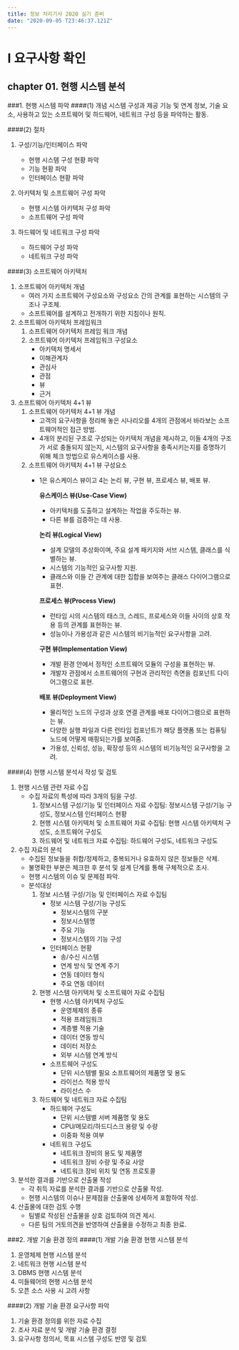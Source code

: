 ```yaml
---
title: 정보 처리기사 2020 실기 준비
date: "2020-09-05 T23:46:37.121Z"
---
```


# I 요구사항 확인
## chapter 01. 현행 시스템 분석
###1. 현행 시스템 파악
####(1) 개념
시스템 구성과 제공 기능 및 연계 정보, 기술 요소, 사용하고 있는 소프트웨어 및 하드웨어, 네트워크 구성 등을 파악하는 활동.

####(2) 절차
  1. 구성/기능/인터페이스 파악
     - 현행 시스템 구성 현황 파악
     - 기능 현황 파악
     - 인터페이스 현황 파악
      
  2. 아키텍처 및 소프트웨어 구성 파악
     - 현행 시스템 아키텍처 구성 파악
     - 소프트웨어 구성 파악
     
  3. 하드웨어 및 네트워크 구성 파악
     - 하드웨어 구성 파악
     - 네트워크 구성 파악
     
####(3) 소프트웨어 아키텍처
  1. 소프트웨어 아키텍처 개념
     - 여러 가지 소프트웨어 구성요소와 구성요소 간의 관계를 표현하는 시스템의 구조나 구조체.
     - 소프트웨어를 설계하고 전개하기 위한 지침이나 원칙.
  2. 소프트웨어 아키텍처 프레임워크
     1. 소프트웨어 아키텍처 프레임 워크 개념 
     2. 소프트웨어 아키텍처 프레임워크 구성요소
        - 아키텍처 명세서
        - 이해관계자
        - 관심사
        - 관점
        - 뷰
        - 근거
  3. 소프트웨어 아키텍처 4+1 뷰
     1. 소프트웨어 아키텍처 4+1 뷰 개념
        - 고객의 요구사항을 정리해 놓은 시나리오를 4개의 관점에서 바라보는 소프트웨어적인 접근 방법.
        - 4개의 분리된 구조로 구성되는 아키텍처 개념을 제시하고, 이들 4개의 구조가 서로 충돌되지 않는지, 시스템의 요구사항을 충족시키는지를 증명하기 위해 체크 방법으로 유스케이스를 사용. 
     2. 소프트웨어 아키텍처 4+1 뷰 구성요소
        - 1은 유스케이스 뷰이고 4는 논리 뷰, 구현 뷰, 프로세스 뷰, 배포 뷰.
          
            **유스케이스 뷰(Use-Case View)**  
            - 아키텍처를 도출하고 설계하는 작업을 주도하는 뷰.  
            - 다른 뷰를 검증하는 데 사용.
              
            **논리 뷰(Logical View)**  
            - 설계 모델의 추상화이며, 주요 설계 패키지와 서브 시스템, 클래스를 식별하는 뷰.  
            - 시스템의 기능적인 요구사항 지원.  
            - 클래스와 이들 간 관계에 대한 집합을 보여주는 클래스 다이어그램으로 표현.
                  
            **프로세스 뷰(Process View)**  
            - 런타임 시의 시스템의 태스크, 스레드, 프로세스와 이들 사이의 상호 작용 등의 관계를 표현하는 뷰.  
            - 성능이나 가용성과 같은 시스템의 비기능적인 요구사항을 고려.
                  
            **구현 뷰(Implementation View)**  
            - 개발 환경 안에서 정적인 소프트웨어 모듈의 구성을 표현하는 뷰.
            - 개발자 관점에서 소프트웨어의 구현과 관리적인 측면을 컴포넌트 다이어그램으로 표현.
             
            **배포 뷰(Deployment View)**
            - 물리적인 노드의 구성과 상호 연결 관계를 배포 다이어그램으로 표현하는 뷰.
            - 다양한 실행 파일과 다른 런타임 컴포넌트가 해당 플랫폼 또는 컴퓨팅 노드에 어떻게 매핑되는가를 보여줌.
            - 가용성, 신뢰성, 성능, 확장성 등의 시스템의 비기능적인 요구사항을 고려.
     
####(4) 현행 시스템 분석서 작성 및 검토
  1. 현행 시스템 관련 자료 수집
     - 수집 자료의 특성에 따라 3개의 팀을 구성.
        1. 정보시스템 구성/기능 및 인터페이스 자료 수집팀: 정보시스템 구성/기능 구성도, 정보시스템 인터페이스 현황
        2. 현행 시스템 아키텍처 및 소프트웨어 자료 수집팀: 현행 시스템 아키텍처 구성도, 소프트웨어 구성도
        3. 하드웨어 및 네트워크 자료 수집팀: 하드웨어 구성도, 네트워크 구성도 
  2. 수집 자료의 분석
     - 수집된 정보들을 취합/정제하고, 중복되거나 유효하지 않은 정보들은 삭제.
     - 불명확한 부분은 체크한 후 분석 및 설계 단계를 통해 구체적으로 조사.
     - 현행 시스템의 이슈 및 문제점 파악.
     - 분석대상  
        1. 정보 시스템 구성/기능 및 인터페이스 자료 수집팀
           - 정보 시스템 구성/기능 구성도
             - 정보시스템의 구분
             - 정보시스템명
             - 주요 기능
             - 정보시스템의 기능 구성
           - 인터페이스 현황
             - 송/수신 시스템
             - 연계 방식 및 연계 주기
             - 연동 데이터 형식
             - 주요 연동 데이터
        2. 현행 시스템 아키텍처 및 소프트웨어 자료 수집팀
           - 현행 시스템 아키텍처 구성도
             - 운영체제의 종류
             - 적용 프레임워크
             - 계층별 적용 기술
             - 데이터 연동 방식
             - 데이터 저장소
             - 외부 시스템 연계 방식
           - 소프트웨어 구성도
             - 단위 시스템별 필요 소프트웨어의 제품명 및 용도
             - 라이선스 적용 방식
             - 라이선스 수
        3. 하드웨어 및 네트워크 자료 수집팀
           - 하드웨어 구성도
             - 단위 시스템별 서버 제품명 및 용도
             - CPU/메모리/하드디스크 용량 및 수량
             - 이중화 적용 여부
           - 네트워크 구성도
             - 네트워크 장비의 용도 및 제품명
             - 네트워크 장비 수량 및 주요 사양
             - 네트워크 장비 위치 및 연동 프로토콜
  3. 분석한 결과를 기반으로 산출물 작성
     - 각 취득 자료를 분석한 결과를 기반으로 산출물 작성.
     - 현행 시스템의 이슈나 문제점을 산출물에 상세하게 포함하여 작성.
  4. 산출물에 대한 검토 수행
     - 팀별로 작성된 산출물을 상호 검토하여 의견 제시.
     - 다른 팀의 거토의견을 반영하여 산출물을 수정하고 최종 완료.
 
###2. 개발 기술 환경 정의
####(1) 개발 기술 환경 현행 시스템 분석
  1. 운영체제 현행 시스템 분석
  2. 네트워크 현행 시스템 분석
  3. DBMS 현행 시스템 분석
  4. 미들웨어의 현행 시스템 분석
  5. 오픈 소스 사용 시 고려 사항
  
####(2) 개발 기술 환경 요구사항 파악
  1. 기술 환경 정의를 위한 자료 수집
  2. 조사 자료 분석 및 개발 기술 환경 결정
  3. 요구사항 정의서, 목표 시스템 구성도 반영 및 검토



